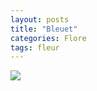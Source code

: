 ```yaml
---
layout: posts
title: "Bleuet"
categories: Flore
tags: fleur
---
```

<img src="/faune_flore_meyrin/images/IMG_8588.jpg" />
